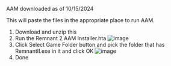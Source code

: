 AAM downloaded as of 10/15/2024

This will paste the files in the appropriate place to run AAM.

1. Download and unzip this
2. Run the Remnant 2 AAM Installer.hta
![image](https://github.com/user-attachments/assets/1c37b6d8-cf76-4399-97f3-56076eec53cd)
3. Click Select Game Folder button and pick the folder that has RemnantII.exe in it and click OK
![image](https://github.com/user-attachments/assets/35829143-4af6-4cb7-be56-5b777098bf1d)
4. Done



